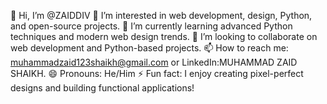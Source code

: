 👋 Hi, I’m @ZAIDDIV
👀 I’m interested in web development, design, Python, and open-source projects.
🌱 I’m currently learning advanced Python techniques and modern web design trends.
💞️ I’m looking to collaborate on web development and Python-based projects.
📫 How to reach me: muhammadzaid123shaikh@gmail.com or LinkedIn:MUHAMMAD ZAID SHAIKH.
😄 Pronouns: He/Him
⚡ Fun fact: I enjoy creating pixel-perfect designs and building functional applications!

